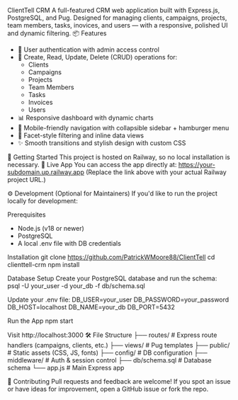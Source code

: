 ClientTell CRM
A full-featured CRM web application built with Express.js, PostgreSQL, and Pug. Designed for managing clients, campaigns, projects, team members, tasks, inovices, and users — with a responsive, polished UI and dynamic filtering.
📦 Features
- 🔐 User authentication with admin access control
- 📁 Create, Read, Update, Delete (CRUD) operations for:
    - Clients
    - Campaigns
    - Projects
    - Team Members
    - Tasks
    - Invoices
    - Users
- 📊 Responsive dashboard with dynamic charts
- 📱 Mobile-friendly navigation with collapsible sidebar + hamburger menu
- 🔎 Facet-style filtering and inline data views
- ✨ Smooth transitions and stylish design with custom CSS

🚀 Getting Started
This project is hosted on Railway, so no local installation is necessary.
🔗 Live App
You can access the app directly at:
https://your-subdomain.up.railway.app
(Replace the link above with your actual Railway project URL.)

⚙️ Development (Optional for Maintainers)
If you'd like to run the project locally for development:

Prerequisites
- Node.js (v18 or newer)
- PostgreSQL
- A local .env file with DB credentials


Installation
git clone https://github.com/PatrickWMoore88/ClientTell
cd clienttell-crm
npm install


Database Setup
Create your PostgreSQL database and run the schema:
psql -U your_user -d your_db -f db/schema.sql


Update your .env file:
DB_USER=your_user
DB_PASSWORD=your_password
DB_HOST=localhost
DB_NAME=your_db
DB_PORT=5432


Run the App
npm start


Visit http://localhost:3000
🛠 File Structure
├── routes/             # Express route handlers (campaigns, clients, etc.)
├── views/              # Pug templates
├── public/             # Static assets (CSS, JS, fonts)
├── config/             # DB configuration
├── middleware/         # Auth & session control
├── db/schema.sql       # Database schema
└── app.js              # Main Express app


🤝 Contributing
Pull requests and feedback are welcome! If you spot an issue or have ideas for improvement, open a GitHub issue or fork the repo.

